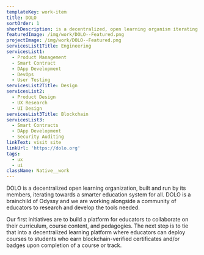 ```yaml
---
templateKey: work-item
title: DOLO
sortOrder: 1
shortDescription: is a decentralized, open learning organism iterating on a smarter education system for all.
featuredImage: /img/work/DOLO--Featured.png
projectImage: /img/work/DOLO--Featured.png
servicesList1Title: Engineering
servicesList1:
  - Product Management
  - Smart Contract
  - DApp Development
  - DevOps
  - User Testing
servicesList2Title: Design
servicesList2:
  - Product Design
  - UX Research
  - UI Design
servicesList3Title: Blockchain
servicesList3:
  - Smart Contracts
  - DApp Development
  - Security Auditing
linkText: visit site
linkUrl: 'https://dolo.org'
tags:
  - ux
  - ui
className: Native__work
---
```


DOLO is a decentralized open learning organization, built and run by its members, iterating towards a smarter education system for all. DOLO is a brainchild of Odyssy and we are working alongside a community of educators to research and develop the tools needed.

Our first initiatives are to build a platform for educators to collaborate on their curriculum, course content, and pedagogies. The next step is to tie that into a decentralized learning platform where educators can deploy courses to students who earn blockchain-verified certificates and/or badges upon completion of a course or track.

